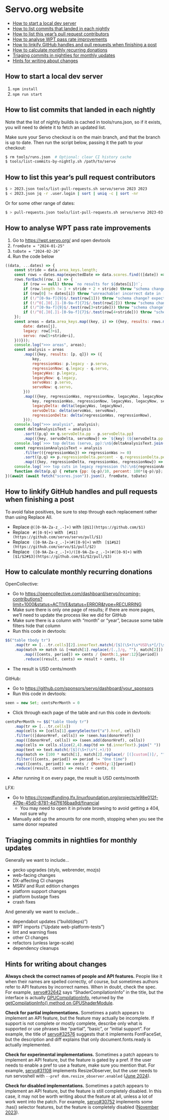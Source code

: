 # Servo.org website

- [How to start a local dev server](#how-to-start-a-local-dev-server)
- [How to list commits that landed in each nightly](#how-to-list-commits-that-landed-in-each-nightly)
- [How to list this year’s pull request contributors](#how-to-list-this-years-pull-request-contributors)
- [How to analyse WPT pass rate improvements](#how-to-analyse-wpt-pass-rate-improvements)
- [How to linkify GitHub handles and pull requests when finishing a post](#how-to-linkify-github-handles-and-pull-requests-when-finishing-a-post)
- [How to calculate monthly recurring donations](#how-to-calculate-monthly-recurring-donations)
- [Triaging commits in nightlies for monthly updates](#triaging-commits-in-nightlies-for-monthly-updates)
- [Hints for writing about changes](#hints-for-writing-about-changes)

## How to start a local dev server

1. `npm install`
2. `npm run start`

## How to list commits that landed in each nightly

Note that the list of nightly builds is cached in tools/runs.json, so if it exists, you will need to delete it to fetch an updated list.

Make sure your Servo checkout is on the main branch, and that the branch is up to date. Then run the script below, passing it the path to your checkout:

```sh
$ rm tools/runs.json  # Optional: clear CI history cache
$ tools/list-commits-by-nightly.sh /path/to/servo
```

## How to list this year’s pull request contributors

```sh
$ > 2023.json tools/list-pull-requests.sh servo/servo 2023 2023
$ < 2023.json jq -r .user.login | sort | uniq -c | sort -nr
```

Or for some other range of dates:

```sh
$ > pull-requests.json tools/list-pull-requests.sh servo/servo 2023-03-16 2024-03-16
```

## How to analyse WPT pass rate improvements

1. Go to <https://wpt.servo.org/> and open devtools
2. `fromDate = "2024-01-25"`
3. `toDate = "2024-02-26"`
4. Run the code below

```js
((data, ...dates) => {
    const stride = data.area_keys.length;
    const rows = dates.map(expectedDate => data.scores.find(([date]) => date == expectedDate));
    rows.forEach((row, i) => {
        if (row == null) throw `no results for ${dates[i]}!`;
        if (row.length != 3 + stride + 2 + stride) throw "schema change? bad length";
        if (row[0] != dates[i]) throw "unreachable! incorrect date in [0]";
        if (!/^[0-9a-f]{9}$/.test(row[1])) throw "schema change? expected commit hash in [1]";
        if (!/^0[.]0[.]1-[0-9a-f]{7}$/.test(row[2])) throw "schema change? expected version in [2]";
        if (!/^[0-9a-f]{9}$/.test(row[3+stride])) throw "schema change? expected commit hash in [3+stride]";
        if (!/^0[.]0[.]1-[0-9a-f]{7}$/.test(row[4+stride])) throw "schema change? expected version in [4+stride]";
    });
    const areas = data.area_keys.map((key, i) => ({key, results: rows.map((row, j) => ({
        date: dates[j],
        legacy: row[3+i],
        servo: row[5+stride+i],
    }))}));
    console.log(">>> areas", areas);
    const analysis = areas
        .map(({key, results: [p, q]}) => ({
            key,
            regressionWas: p.legacy - p.servo,
            regressionNow: q.legacy - q.servo,
            legacyWas: p.legacy,
            legacyNow: q.legacy,
            servoWas: p.servo,
            servoNow: q.servo,
        }))
        .map(({key, regressionWas, regressionNow, legacyWas, legacyNow, servoWas, servoNow}) => ({
            key, regressionWas, regressionNow, legacyWas, legacyNow, servoWas, servoNow,
            legacyDelta: delta(legacyWas, legacyNow),
            servoDelta: delta(servoWas, servoNow),
            regressionDelta: delta(regressionWas, regressionNow),
        }));
    console.log(">>> analysis", analysis);
    const deltaAnalysisText = analysis
        .sort((p,q) => q.servoDelta.pp - p.servoDelta.pp)
        .map(({key, servoDelta, servoNow}) => `${key} (${servoDelta.pp.toFixed(1)}pp to ${(servoNow/10).toFixed(1)}%)\n`);
    console.log(`>>> top deltas (servo, pp):\n${deltaAnalysisText.join("")}`);
    const regressionAnalysisText = analysis
        .filter(({regressionWas}) => regressionWas >= 0)
        .sort((p,q) => p.regressionDelta.percent - q.regressionDelta.percent)
        .map(({key, regressionDelta, regressionWas, regressionNow}) => `${key} (${regressionDelta.percent.toFixed(1)}% from ${(regressionWas/10).toFixed(1)}pp to ${(regressionNow/10).toFixed(1)}pp)\n`);
    console.log(`>>> top cuts in legacy regression (%):\n${regressionAnalysisText.join("")}`);
    function delta(p,q) { return {pp: (q-p)/10, percent: 100*(q-p)/p}; }
})(await (await fetch("scores.json")).json(), fromDate, toDate)
```

## How to linkify GitHub handles and pull requests when finishing a post

To avoid false positives, be sure to step through each replacement rather than using Replace All.

- Replace `@([0-9A-Za-z_.-]+)` with `[@$1](https://github.com/$1)`
- Replace ` #([0-9]+)` with ` [#$1](https://github.com/servo/servo/pull/$1)`
- Replace ` ([0-9A-Za-z_.-]+)#([0-9]+)` with ` [$1#$2](https://github.com/servo/$1/pull/$2)`
- Replace ` ([0-9A-Za-z_.-]+)/([0-9A-Za-z_.-]+)#([0-9]+)` with ` [$1/$2#$3](https://github.com/$1/$2/pull/$3)`

## How to calculate monthly recurring donations

OpenCollective:

- Go to <https://opencollective.com/dashboard/servo/incoming-contributions?limit=1000&status=ACTIVE&status=ERROR&type=RECURRING>
- Make sure there is only one page of results; if there are more pages, we’ll need to update the process like we did for GitHub
- Make sure there is a column with “month” or “year”, because some table filters hide that column
- Run this code in devtools:
```js
$$("table tbody tr")
    .map(tr => [...tr.cells][2].innerText.match(/[$](\S+)\s*USD\s*[/]\s*(\S+)/))
    .map(match => match && [+match[1].replace(/[.,]/g, ""), match[2]])
        .map(([cents, period]) => cents / {month:1,year:12}[period])
        .reduce((result, cents) => result + cents, 0)
```
- The result is USD cents/month

GitHub:

- Go to <https://github.com/sponsors/servo/dashboard/your_sponsors>
- Run this code in devtools:
```js
seen = new Set; centsPerMonth = 0
```
- Click through each page of the table and run this code in devtools:
```js
centsPerMonth += $$("table tbody tr")
    .map(tr => [...tr.cells])
    .map(cells => [cells[1].querySelector("a").href, cells])
    .filter(([donorHref, cells]) => !seen.has(donorHref))
    .map(([donorHref, cells]) => (seen.add(donorHref), cells))
    .map(cells => cells.slice(2,4).map(td => td.innerText).join(" "))
    .map(text => text.match(/[$](\S+)\s*(.+)/))
    .map(match => [100 * match[1], match[2].replace(/ [(]custom[)]/, "")])
    .filter(([cents, period]) => period != "One time")
    .map(([cents, period]) => cents / {Monthly:1}[period])
    .reduce((result, cents) => result + cents, 0)
```
- After running it on every page, the result is USD cents/month

LFX:

- Go to <https://crowdfunding.lfx.linuxfoundation.org/projects/e98e012f-479e-45d0-8781-4d7f616baa9d/financial>
    - You may need to open it in private browsing to avoid getting a 404, not sure why
- Manually add up the amounts for one month, stopping when you see the same donor repeated

## Triaging commits in nightlies for monthly updates

Generally we want to include...

- gecko upgrades (stylo, webrender, mozjs)
- web-facing changes
- DX-affecting CI changes
- MSRV and Rust edition changes
- platform support changes
- platform bustage fixes
- crash fixes

And generally we want to exclude...

- dependabot updates (“build(deps)”)
- WPT imports (“Update web-platform-tests”)
- lint and warning fixes
- other CI changes
- refactors (unless large-scale)
- dependency cleanups

## Hints for writing about changes

**Always check the correct names of people and API features.** People like it when their names are spelled correctly, of course, but sometimes authors refer to API features by incorrect names. When in doubt, check the spec. For example, [servo#32642](https://github.com/servo/servo/pull/32642) says “ShaderCompilationInfo” in the title, but the interface is actually [GPUCompilationInfo](https://developer.mozilla.org/en-US/docs/Web/API/GPUCompilationInfo), returned by the [getCompilationInfo() method on GPUShaderModule](https://developer.mozilla.org/en-US/docs/Web/API/GPUShaderModule/getCompilationInfo).

**Check for partial implementations.** Sometimes a patch appears to implement an API feature, but the feature may actually be incomplete. If support is not complete or mostly complete, describe only what is supported or use phrases like “partial”, “basic”, or “initial support”. For example, the title of [servo#32576](https://github.com/servo/servo/pull/32576) suggests that it implements FontFaceSet, but the description and diff explains that only document.fonts.ready is actually implemented.

**Check for experimental implementations.** Sometimes a patch appears to implement an API feature, but the feature is gated by a pref. If the user needs to enable a pref to use a feature, make sure you mention that. For example, [servo#31108](https://github.com/servo/servo/pull/31108) implements ResizeObserver, but the user needs to run servoshell with `--pref dom.resize_observer.enabled` ([June 2024](https://servo.org/blog/2024/06/28/input-text-emoji-devtools/)).

**Check for disabled implementations.** Sometimes a patch appears to implement an API feature, but the feature is still completely disabled. In this case, it may not be worth writing about the feature at all, unless a lot of work went into the patch. For example, [servo#30752](https://github.com/servo/servo/pull/30752) implements some :has() selector features, but the feature is completely disabled ([November 2023](https://servo.org/blog/2023/11/30/embedding-floats-color-mix/)).
